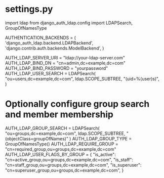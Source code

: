 
# settings.py
import ldap
from django_auth_ldap.config import LDAPSearch, GroupOfNamesType

AUTHENTICATION_BACKENDS = (
    'django_auth_ldap.backend.LDAPBackend',
    'django.contrib.auth.backends.ModelBackend',
)

AUTH_LDAP_SERVER_URI = "ldap://your-ldap-server.com"
AUTH_LDAP_BIND_DN = "cn=admin,dc=example,dc=com"
AUTH_LDAP_BIND_PASSWORD = "yourpassword"
AUTH_LDAP_USER_SEARCH = LDAPSearch(
    "ou=users,dc=example,dc=com",
    ldap.SCOPE_SUBTREE,
    "(uid=%(user)s)",
)

# Optionally configure group search and member membership
AUTH_LDAP_GROUP_SEARCH = LDAPSearch(
    "ou=groups,dc=example,dc=com",
    ldap.SCOPE_SUBTREE,
    "(objectClass=groupOfNames)"
)
AUTH_LDAP_GROUP_TYPE = GroupOfNamesType()
AUTH_LDAP_REQUIRE_GROUP = "cn=required_group,ou=groups,dc=example,dc=com"
AUTH_LDAP_USER_FLAGS_BY_GROUP = {
    "is_active": "cn=active_group,ou=groups,dc=example,dc=com",
    "is_staff": "cn=staff_group,ou=groups,dc=example,dc=com",
    "is_superuser": "cn=superuser_group,ou=groups,dc=example,dc=com",
}

